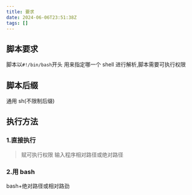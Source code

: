 ```yaml
---
title: 要求
date: 2024-06-06T23:51:38Z
tags: []
---
```


## 脚本要求

脚本以`#!/bin/bash`开头
用来指定哪一个 shell 进行解析,脚本需要可执行权限

## 脚本后缀

通用 sh(不限制后缀)

## 执行方法

### 1.直接执行

> 赋可执行权限
> 输入程序相对路径或绝对路径

### 2.用 bash

bash+绝对路径或相对路劲
